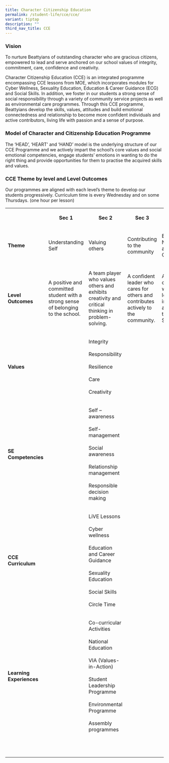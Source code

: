 ```yaml
---
title: Character Citizenship Education
permalink: /student-life/cce/cce/
variant: tiptap
description: ""
third_nav_title: CCE
---
```

<h3><strong>Vision</strong></h3>
<p>To nurture Beattyians of outstanding character who are gracious citizens,
empowered to lead and serve anchored on our school values of integrity,
commitment, care, confidence and creativity.&nbsp;</p>
<p>Character Citizenship Education (CCE) is an integrated programme encompassing
CCE lessons from MOE, which incorporates modules for Cyber Wellness, Sexuality
Education, Education &amp; Career Guidance (ECG) and Social Skills. In
addition, we foster in our students a strong sense of social responsibility
through a variety of community service projects as well as environmental
care programmes. Through this CCE programme, Beattyians develop the skills,
values, attitudes and build emotional connectedness and relationship to
become more confident individuals and active contributors, living life
with passion and a sense of purpose.</p>
<h3><strong>Model of Character and Citizenship Education Programme</strong></h3>
<p>The ‘HEAD’, ‘HEART’ and ‘HAND’ model is the underlying structure of our
CCE Programme and we actively impart the school’s core values and social
emotional competencies, engage students’ emotions in wanting to do the
right thing and provide opportunities for them to practise the acquired
skills and values.</p>
<h3><strong>CCE Theme by level and Level Outcomes</strong></h3>
<p>Our programmes are aligned with each level’s theme to develop our students
progressively.&nbsp;Curriculum time is every Wednesday and on some Thursdays.
(one hour per lesson)</p>
<table style="minWidth: 125px">
<colgroup>
<col>
<col>
<col>
<col>
<col>
</colgroup>
<tbody>
<tr>
<th rowspan="1" colspan="1">
<p>&nbsp;</p>
</th>
<th rowspan="1" colspan="1">
<p>Sec 1</p>
</th>
<th rowspan="1" colspan="1">
<p>Sec 2</p>
</th>
<th rowspan="1" colspan="1">
<p>Sec 3</p>
</th>
<th rowspan="1" colspan="1">
<p>Sec 4/5</p>
</th>
</tr>
<tr>
<td rowspan="1" colspan="1">
<p><strong>Theme</strong>
</p>
</td>
<td rowspan="1" colspan="1">
<p>Understanding Self</p>
</td>
<td rowspan="1" colspan="1">
<p>Valuing others</p>
</td>
<td rowspan="1" colspan="1">
<p>Contributing to the community</p>
</td>
<td rowspan="1" colspan="1">
<p>Embracing National and Global Challenges</p>
</td>
</tr>
<tr>
<td rowspan="1" colspan="1">
<p><strong>Level Outcomes</strong>
</p>
</td>
<td rowspan="1" colspan="1">
<p>A positive and committed student with a strong sense of belonging to the
school.</p>
</td>
<td rowspan="1" colspan="1">
<p>A team player who values others and exhibits creativity and critical thinking
in problem-solving.</p>
</td>
<td rowspan="1" colspan="1">
<p>A confident leader who cares for others and contributes actively to the
community.</p>
</td>
<td rowspan="1" colspan="1">
<p>A global citizen who is a leader with integrity and rooted to Singapore.</p>
</td>
</tr>
<tr>
<td rowspan="1" colspan="1">
<p><strong>Values</strong>
</p>
</td>
<td rowspan="1" colspan="1">
<p>&nbsp;</p>
</td>
<td rowspan="1" colspan="1">
<p>Integrity
<br>
<br>Responsibility
<br>
<br>Resilience
<br>
<br>Care
<br>
<br>Creativity</p>
</td>
<td rowspan="1" colspan="1">
<p>&nbsp;</p>
</td>
<td rowspan="1" colspan="1">
<p>&nbsp;</p>
</td>
</tr>
<tr>
<td rowspan="1" colspan="1">
<p><strong>SE Competencies</strong>
</p>
</td>
<td rowspan="1" colspan="1">
<p>&nbsp;</p>
</td>
<td rowspan="1" colspan="1">
<p>Self –awareness
<br>
<br>Self-management
<br>
<br>Social awareness
<br>
<br>Relationship management
<br>
<br>Responsible decision making</p>
</td>
<td rowspan="1" colspan="1">
<p>&nbsp;</p>
</td>
<td rowspan="1" colspan="1">
<p>&nbsp;</p>
</td>
</tr>
<tr>
<td rowspan="1" colspan="1">
<p><strong>CCE Curriculum</strong>
</p>
</td>
<td rowspan="1" colspan="1">
<p>&nbsp;</p>
</td>
<td rowspan="1" colspan="1">
<p>LiVE Lessons
<br>
<br>Cyber wellness
<br>
<br>Education and Career Guidance
<br>
<br>Sexuality Education
<br>
<br>Social Skills
<br>
<br>Circle Time</p>
</td>
<td rowspan="1" colspan="1">
<p>&nbsp;</p>
</td>
<td rowspan="1" colspan="1">
<p>&nbsp;</p>
</td>
</tr>
<tr>
<td rowspan="1" colspan="1">
<p><strong>Learning Experiences</strong>
</p>
</td>
<td rowspan="1" colspan="1">
<p>&nbsp;</p>
</td>
<td rowspan="1" colspan="1">
<p>Co-curricular Activities
<br>
<br>National Education
<br>
<br>VIA (Values-in-Action)
<br>
<br>Student Leadership Programme
<br>
<br>Environmental Programme
<br>
<br>Assembly programmes</p>
</td>
<td rowspan="1" colspan="1">
<p>&nbsp;</p>
</td>
<td rowspan="1" colspan="1">
<p>&nbsp;</p>
</td>
</tr>
<tr>
<td rowspan="1" colspan="1">
<p>&nbsp;</p>
</td>
<td rowspan="1" colspan="1">
<p>&nbsp;</p>
</td>
<td rowspan="1" colspan="1">
<p>&nbsp;</p>
</td>
<td rowspan="1" colspan="1">
<p>&nbsp;</p>
</td>
<td rowspan="1" colspan="1">
<p>&nbsp;</p>
</td>
</tr>
</tbody>
</table>
<p></p>